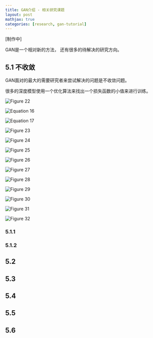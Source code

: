 ```yaml
---
title: GAN介绍 - 相关研究课题
layout: post
mathjax: true
categories: [research, gan-tutorial]
---
```


[制作中]

GAN是一个相对新的方法， 还有很多的待解决的研究方向。

## 5.1 不收敛

GAN面对的最大的需要研究者来尝试解决的问题是不收敛问题。

很多的深度模型使用一个优化算法来找出一个损失函数的小值来进行训练。 


![Figure 22](/images/201705/10/fig22.jpg)

![Equation 16](/images/201705/10/eq16.jpg)

![Equation 17](/images/201705/10/eq17.jpg)

![Figure 23](/images/201705/10/fig23.jpg)

![Figure 24](/images/201705/10/fig24.jpg)

![Figure 25](/images/201705/10/fig25.jpg)

![Figure 26](/images/201705/10/fig26.jpg)

![Figure 27](/images/201705/10/fig27.jpg)

![Figure 28](/images/201705/10/fig28.jpg)

![Figure 29](/images/201705/10/fig29.jpg)

![Figure 30](/images/201705/10/fig30.jpg)

![Figure 31](/images/201705/10/fig31.jpg)

![Figure 32](/images/201705/10/fig32.jpg)


### 5.1.1

### 5.1.2

## 5.2

## 5.3

## 5.4

## 5.5

## 5.6


